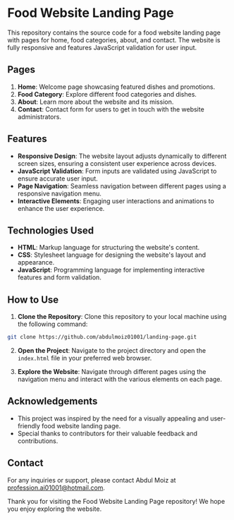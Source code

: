 # Food Website Landing Page

This repository contains the source code for a food website landing page with pages for home, food categories, about, and contact. The website is fully responsive and features JavaScript validation for user input.

## Pages

1. **Home**: Welcome page showcasing featured dishes and promotions.
2. **Food Category**: Explore different food categories and dishes.
3. **About**: Learn more about the website and its mission.
4. **Contact**: Contact form for users to get in touch with the website administrators.

## Features

- **Responsive Design**: The website layout adjusts dynamically to different screen sizes, ensuring a consistent user experience across devices.
- **JavaScript Validation**: Form inputs are validated using JavaScript to ensure accurate user input.
- **Page Navigation**: Seamless navigation between different pages using a responsive navigation menu.
- **Interactive Elements**: Engaging user interactions and animations to enhance the user experience.

## Technologies Used

- **HTML**: Markup language for structuring the website's content.
- **CSS**: Stylesheet language for designing the website's layout and appearance.
- **JavaScript**: Programming language for implementing interactive features and form validation.

## How to Use

1. **Clone the Repository**: Clone this repository to your local machine using the following command:

```bash
git clone https://github.com/abdulmoiz01001/landing-page.git
```

2. **Open the Project**: Navigate to the project directory and open the `index.html` file in your preferred web browser.

3. **Explore the Website**: Navigate through different pages using the navigation menu and interact with the various elements on each page.

## Acknowledgements

- This project was inspired by the need for a visually appealing and user-friendly food website landing page.
- Special thanks to contributors for their valuable feedback and contributions.

## Contact

For any inquiries or support, please contact Abdul Moiz at profession.ai01001@hotmail.com.

Thank you for visiting the Food Website Landing Page repository! We hope you enjoy exploring the website.
